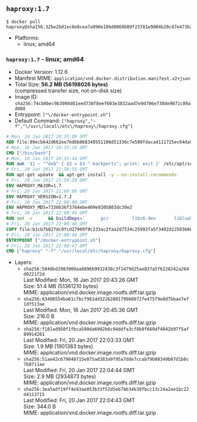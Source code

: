 ## `haproxy:1.7`

```console
$ docker pull haproxy@sha256:32be2bd1ec0e8cea7a990e18bd0069b09f23781e9004b20cd7e473b23e146f23
```

-	Platforms:
	-	linux; amd64

### `haproxy:1.7` - linux; amd64

-	Docker Version: 1.12.6
-	Manifest MIME: `application/vnd.docker.distribution.manifest.v2+json`
-	Total Size: **56.2 MB (56198026 bytes)**  
	(compressed transfer size, not on-disk size)
-	Image ID: `sha256:74cb0bec9b3098d81eed730f8eef603e3832aad7e9d706e730de9071c89ad088`
-	Entrypoint: `["\/docker-entrypoint.sh"]`
-	Default Command: `["haproxy","-f","\/usr\/local\/etc\/haproxy\/haproxy.cfg"]`

```dockerfile
# Mon, 16 Jan 2017 20:35:09 GMT
ADD file:89ecb642d662ee7edbb868340551106d51336c7e589fdaca4111725ec64da957 in / 
# Mon, 16 Jan 2017 20:35:16 GMT
CMD ["/bin/bash"]
# Mon, 16 Jan 2017 20:35:44 GMT
RUN awk '$1 ~ "^deb" { $3 = $3 "-backports"; print; exit }' /etc/apt/sources.list > /etc/apt/sources.list.d/backports.list
# Fri, 20 Jan 2017 21:58:55 GMT
RUN apt-get update 	&& apt-get install -y --no-install-recommends 		liblua5.3-0 		libpcre3 		libssl1.0.0 	&& rm -rf /var/lib/apt/lists/*
# Fri, 20 Jan 2017 21:59:59 GMT
ENV HAPROXY_MAJOR=1.7
# Fri, 20 Jan 2017 22:00:00 GMT
ENV HAPROXY_VERSION=1.7.2
# Fri, 20 Jan 2017 22:00:00 GMT
ENV HAPROXY_MD5=7330b36f3764ebe409e9305803dc30e2
# Fri, 20 Jan 2017 22:00:45 GMT
RUN set -x 		&& buildDeps=' 		gcc 		libc6-dev 		liblua5.3-dev 		libpcre3-dev 		libssl-dev 		make 		wget 	' 	&& apt-get update && apt-get install -y $buildDeps --no-install-recommends && rm -rf /var/lib/apt/lists/* 		&& wget -O haproxy.tar.gz "http://www.haproxy.org/download/${HAPROXY_MAJOR}/src/haproxy-${HAPROXY_VERSION}.tar.gz" 	&& echo "$HAPROXY_MD5 *haproxy.tar.gz" | md5sum -c 	&& mkdir -p /usr/src/haproxy 	&& tar -xzf haproxy.tar.gz -C /usr/src/haproxy --strip-components=1 	&& rm haproxy.tar.gz 		&& makeOpts=' 		TARGET=linux2628 		USE_LUA=1 LUA_INC=/usr/include/lua5.3 		USE_OPENSSL=1 		USE_PCRE=1 PCREDIR= 		USE_ZLIB=1 	' 	&& make -C /usr/src/haproxy -j "$(nproc)" all $makeOpts 	&& make -C /usr/src/haproxy install-bin $makeOpts 		&& mkdir -p /usr/local/etc/haproxy 	&& cp -R /usr/src/haproxy/examples/errorfiles /usr/local/etc/haproxy/errors 	&& rm -rf /usr/src/haproxy 		&& apt-get purge -y --auto-remove $buildDeps
# Fri, 20 Jan 2017 22:00:46 GMT
COPY file:b1cb7b827dc9fcd27909f9c233ac2faa2d7534c25992fa5f3402d22503666d6d in / 
# Fri, 20 Jan 2017 22:00:46 GMT
ENTRYPOINT ["/docker-entrypoint.sh"]
# Fri, 20 Jan 2017 22:00:47 GMT
CMD ["haproxy" "-f" "/usr/local/etc/haproxy/haproxy.cfg"]
```

-	Layers:
	-	`sha256:5040bd2983909aa8896b9932438c3f1479d25ae837a5f6220242a264d0221f2d`  
		Last Modified: Mon, 16 Jan 2017 20:43:26 GMT  
		Size: 51.4 MB (51361210 bytes)  
		MIME: application/vnd.docker.image.rootfs.diff.tar.gzip
	-	`sha256:63408554ba61cfbcf981dd3226280179968072fe475f9e8d7bbae7ef1df513ae`  
		Last Modified: Mon, 16 Jan 2017 20:45:36 GMT  
		Size: 216.0 B  
		MIME: application/vnd.docker.image.rootfs.diff.tar.gzip
	-	`sha256:f181ad950f1fbca580da6902b6c94ddfa3cf8b8f669df4042b97f5af89914261`  
		Last Modified: Fri, 20 Jan 2017 22:03:33 GMT  
		Size: 1.9 MB (1901383 bytes)  
		MIME: application/vnd.docker.image.rootfs.diff.tar.gzip
	-	`sha256:51ae42c679040715e075ad383a9f95a7dde7ccabf9b88349b07d1b8c7b8711ae`  
		Last Modified: Fri, 20 Jan 2017 22:04:44 GMT  
		Size: 2.9 MB (2934873 bytes)  
		MIME: application/vnd.docker.image.rootfs.diff.tar.gzip
	-	`sha256:3ea5adf19ff4e93ae853b33f52d5eb7bb34b39fbcc13c24a2ee1bc22d4113715`  
		Last Modified: Fri, 20 Jan 2017 22:04:43 GMT  
		Size: 344.0 B  
		MIME: application/vnd.docker.image.rootfs.diff.tar.gzip
